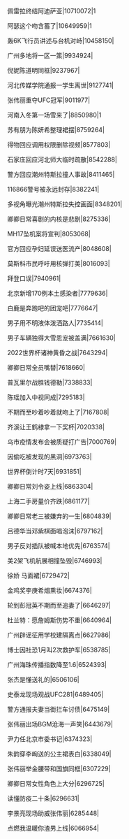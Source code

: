 佩雷拉终结阿迪萨亚|10710072|1

阿瑟这个吻含蓄了|10649959|1

轰6K飞行员讲述与台机对峙|10458150|

广州多地将一区一策|9934924|

倪妮陈道明同框|9237967|

河北传媒学院通报一学生离世|9127741|

张伟丽重夺UFC冠军|9011977|

河南入冬第一场雪来了|8850980|1

苏有朋为陈妍希整理裙摆|8759264|

得物回应调用权限删除视频|8577803|

石家庄回应河北师大临时疏散|8542288|

警方回应潮州特斯拉撞人事故|8411465|

116866警号被永远封存|8382241|

多视角曝光潮州特斯拉失控画面|8348201|

卿卿日常喜剧的内核是悲剧|8275336|

MH17坠机案将宣判|8053068|

官方回应孕妇延误送医流产|8048608|

莫斯科市民呼吁用核弹打美|8016093|

拜登口误|7940961|

北京新增170例本土感染者|7779636|

白鹿是奔跑吧的团宠吧|7776647|

男子用不明液体泼洒路人|7735414|

男子车辆独得大雪恩宠被盖满|7661630|

2022世界杯诸神黄昏之战|7643294|

卿卿日常全员嘴替|7618660|

普瓦里尔战胜钱德勒|7338833|

陈瑶加入中视同成|7295183|

不期而至吵着吵着就吻上了|7167808|

齐溪让王鹤棣拿一下奖杯|7020338|

乌市疫情发布会被质疑打广告|7000769|

因偷吃被发现的黑洞|6973763|

世界杯倒计时7天|6931851|

卿卿日常刘令姿上线|6863304|

上海二手房量价齐跌|6861177|

卿卿日常老三被嫌弃的一生|6804839|

吕德华当邓紫棋面唱泡沫|6797162|

男子反对插队被喊本地优先|6763574|

美2架飞机航展相撞坠毁|6746993|

徐娇 马面裙|6729472|

金鸡奖李庚希烟熏妆|6674376|

轮到彭冠英不期而至追妻了|6646297|

杜兰特：愿詹姆斯伤势不重|6640964|

广州辟谣征用学校建隔离点|6627986|

博士因社恐1月叫2次救护车|6538785|

广州海珠传播指数降至1.6|6524393|

张杰是懂送礼的|6506106|

史泰龙现场观战UFC281|6489405|

警方通报夫妻当街拦车讨债|6475149|

张伟丽出场BGM沧海一声笑|6443679|

尹力任北京市委书记|6374323|

朱韵穿李峋送的公主裙表白|6338049|

张伟丽举金腰带和国旗同框|6307229|

卿卿日常女性角色上大分|6296725|

读懂防疫二十条|6296631|

李景亮现场助威张伟丽|6285448|

点燃我温暖你渣男上线|6066954|

